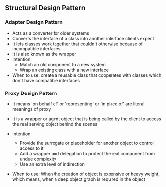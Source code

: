## Structural Design Pattern

### Adapter Design Pattern

- Acts as a converter for older systems
- Converts the interface of a class into another interface clients expect
- It lets classes work together that couldn't otherwise because of incompatible interfaces
- It is also known as the wrapper
- Intention:
  - Match an old component to a new system
  - Wrap an existing class with a new interface
- When to use: create a reusable class that cooperates with classes which don't have compatible interfaces

### Proxy Design Pattern

- It means 'on behalf of' or 'representing' or 'in place of' are literal meanings of proxy
- It is a wrapper or agent object that is being called by the client to access the real serving 
object behind the scenes
  
- Intention: 
  - Provide the surrogate or placeholder for another object to control access to it
  - Add a wrapper and delegation tp protect the real component from undue complexity
  - Use an extra level of indirection
  
- When to use: When the creation of object is expensive or heavy weight, which means, when a 
deep object graph is required in the object 